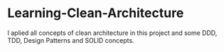 # Learning-Clean-Architecture
I aplied all concepts of clean architecture in this project and some DDD, TDD, Design Patterns and SOLID concepts.
